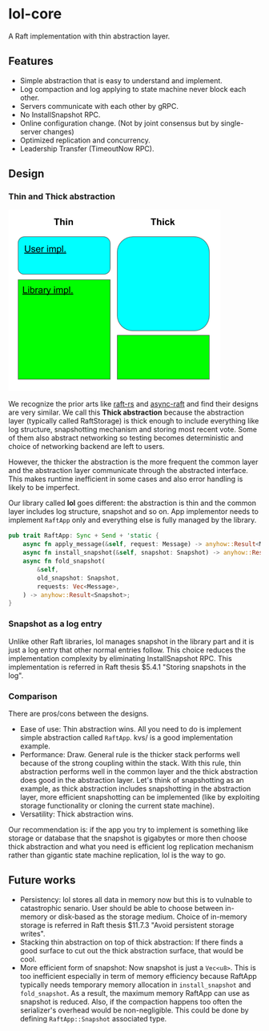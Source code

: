 # lol-core

A Raft implementation with thin abstraction layer.

## Features

- Simple abstraction that is easy to understand and implement.
- Log compaction and log applying to state machine never block each other.
- Servers communicate with each other by gRPC.
- No InstallSnapshot RPC.
- Online configuration change. (Not by joint consensus but by single-server changes)
- Optimized replication and concurrency.
- Leadership Transfer (TimeoutNow RPC).

## Design

### Thin and Thick abstraction

![abstraction](abstraction.png)

We recognize the prior arts like [raft-rs](https://github.com/tikv/raft-rs) and [async-raft](https://github.com/async-raft/async-raft) and find their designs are very similar. We call this **Thick abstraction** because the abstraction layer (typically called RaftStorage) is thick enough to include everything like log structure, snapshotting mechanism and storing most recent vote. Some of them also abstract networking so testing becomes deterministic and choice of networking backend are left to users.

However, the thicker the abstraction is the more frequent the common layer and the abstraction layer communicate through the abstracted interface. This makes runtime inefficient in some cases and also error handling is likely to be imperfect.

Our library called **lol** goes different: the abstraction is thin and the common layer includes log structure, snapshot and so on. App implementor needs to implement `RaftApp` only and everything else is fully managed by the library.

```rust
pub trait RaftApp: Sync + Send + 'static {
    async fn apply_message(&self, request: Message) -> anyhow::Result<Message>;
    async fn install_snapshot(&self, snapshot: Snapshot) -> anyhow::Result<()>;
    async fn fold_snapshot(
        &self,
        old_snapshot: Snapshot,
        requests: Vec<Message>,
    ) -> anyhow::Result<Snapshot>;
}
```

### Snapshot as a log entry

Unlike other Raft libraries, lol manages snapshot in the library part and it is just a log entry that other normal entries follow. This choice reduces the implementation complexity by eliminating InstallSnapshot RPC. This implementation is referred in Raft thesis $5.4.1 "Storing snapshots in the log".

### Comparison

There are pros/cons between the designs.

- Ease of use: Thin abstraction wins. All you need to do is implement simple abstraction called `RaftApp`. kvs/ is a good implementation example.
- Performance: Draw. General rule is the thicker stack performs well because of the strong coupling within the stack. With this rule, thin abstraction performs well in the common layer and the thick abstraction does good in the abstraction layer. Let's think of snapshotting as an example, as thick abstraction includes snapshotting in the abstraction layer, more efficient snapshotting can be implemented (like by exploiting storage functionality or cloning the current state machine).
- Versatility: Thick abstraction wins.

Our recommendation is: if the app you try to implement is something like storage or database that the snapshot is gigabytes or more then choose thick abstraction and what you need is efficient log replication mechanism rather than gigantic state machine replication, lol is the way to go.

## Future works

- Persistency: lol stores all data in memory now but this is to vulnable to catastrophic senario. User should be able to choose between in-memory or disk-based as the storage medium. Choice of in-memory storage is referred in Raft thesis $11.7.3 "Avoid persistent storage writes".
- Stacking thin abstraction on top of thick abstraction: If there finds a good surface to cut out the thick abstraction surface, that would be cool.
- More efficient form of snapshot: Now snapshot is just a `Vec<u8>`. This is too inefficient especially in term of memory efficiency because RaftApp typically needs temporary memory allocation in `install_snapshot` and `fold_snapshot`. As a result, the maximum memory RaftApp can use as snapshot is reduced. Also, if the compaction happens too often the serializer's overhead would be non-negligible. This could be done by defining `RaftApp::Snapshot` associated type.